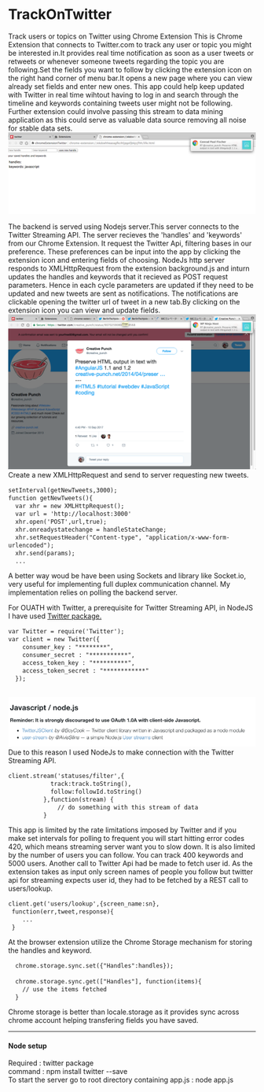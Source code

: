 # TrackOnTwitter
Track users or topics on Twitter using Chrome Extension 
This is Chrome Extension that connects to Twitter.com to track any user or topic you might be interested in.It provides 
real time notification as soon as a user tweets or retweets or whenever someone tweets regarding the topic you are following.Set the fields you want to follow by clicking the extension icon on the right hand corner of menu bar.It opens a new page where you can view already set fields and enter new ones. 
This app could help keep updated with Twitter in real time wihtout having to log in and search through the timeline and keywords 
containing tweets user might not be following. Further extension could involve passing this stream to data mining application as this
could serve as valuable data source removing all noise for stable data sets.
 ![Alt text](/notification.png?raw=true "notification and fields")
  
The backend is served using Nodejs server.This server connects to the Twitter Streaming API. The server recieves the 
'handles' and 'keywords' from our Chrome Extension. It request the Twitter Api, filtering bases in our preference.
These preferences can be input into the app by clicking the extension icon and entering fields of choosing.
NodeJs http server responds to XMLHttpRequest from the extension background.js and inturn updates the handles and keywords that it
recieved as POST request parameters. Hence in each cycle parameters are updated if they need to be updated and new tweets are sent as 
notifications. The notifications are clickable opening the twitter url of tweet in a new tab.By clicking on the extension icon 
you can view and update fields.
![Alt text](/2.png?raw=true "open notification in new tab")
Create a new XMLHttpRequest and send to server requesting new tweets. 
```
setInterval(getNewTweets,3000);
function getNewTweets(){
  var xhr = new XMLHttpRequest();
  var url = 'http://localhost:3000'
  xhr.open('POST',url,true);
  xhr.onreadystatechange = handleStateChange;
  xhr.setRequestHeader("Content-type", "application/x-www-form-urlencoded");
  xhr.send(params);
  ...
```
A better way woud be have been using Sockets and library like Socket.io, very useful for implementing full duplex 
communication channel. My implementation relies on polling the backend server.

For OUATH with Twitter, a prerequisite for Twitter Streaming API, in NodeJS I have used <a href='https://www.npmjs.com/package/twitter'>Twitter package.</a>
```
var Twitter = require('Twitter');
var client = new Twitter({
    consumer_key : "********",
    consumer_secret : "***********",
    access_token_key : "**********",
    access_token_secret : "************"
  });
  
  ```
 
  ![Alt text](/5.png?raw=true )
  Due to this reason I used NodeJs to make connection with the Twitter Streaming API. 
  ```
  client.stream('statuses/filter',{
              track:track.toString(),
              follow:followId.toString()
            },function(stream) {
                // do something with this stream of data
            }
  ```
  This app is limited by the rate limitations imposed by Twitter and if you make set intervals for polling to frequent you will start hitting error codes 420, which means streaming server want you to slow down. It is also limited by the number of users you can follow. You can track 400 keywords and 5000 users. Another call to Twitter Api had be made to fetch user id. As the extension takes as input only screen names of people you follow but twitter api for streaming expects user id, they had to be fetched by a REST call to users/lookup.
 ```
client.get('users/lookup',{screen_name:sn},
  function(err,tweet,response){
     ...
  }
 ```
  
  At the browser extension utilize the Chrome Storage mechanism for storing the handles and keyword.
  ```
    chrome.storage.sync.set({"Handles":handles});
    
    chrome.storage.sync.get(["Handles"], function(items){
      // use the items fetched
    }
  ```
Chrome storage is better than locale.storage as it provides sync across chrome account helping transfering fields you have saved.
<hr>
<h4>Node setup</h4>
Required : twitter package<br>
command  : npm install twitter --save<br>
To start the server go to root directory containing app.js : node app.js

  

